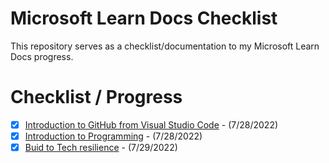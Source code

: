 # Microsoft Learn Docs Checklist

This repository serves as a checklist/documentation to my Microsoft Learn Docs progress.

# Checklist / Progress

- [x] <a href="https://docs.microsoft.com/en-us/learn/modules/introduction-to-github-visual-studio-code/">Introduction to GitHub from Visual Studio Code</a> -  (7/28/2022)
- [x] <a href="https://docs.microsoft.com/en-us/learn/modules/web-development-101-introduction-programming/">Introduction to Programming</a> - (7/28/2022)
- [x] <a href="https://docs.microsoft.com/en-us/learn/paths/tech-resilience/">Buid to Tech resilience</a> - (7/29/2022)
